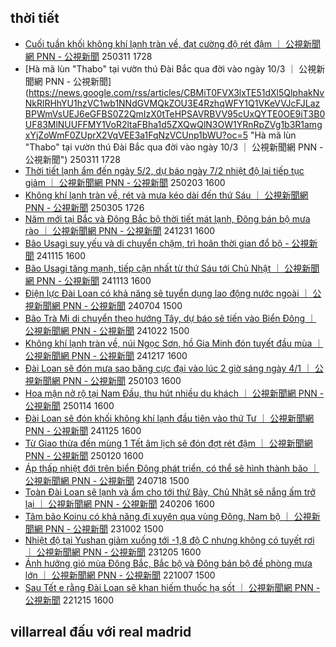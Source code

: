 ## thời tiết


- [Cuối tuần khối không khí lạnh tràn về, đạt cường độ rét đậm ｜ 公視新聞網 PNN - 公視新聞](https://news.google.com/rss/articles/CBMiT0FVX3lxTE51ZkVXaF9tUEEtWEpnZGIzdHQ0UFp0UGNUaVJ4bUNBelN1QkhKZEd2cFAzb053T0Q4NkJ3NV9sNFdXWUhMYVZJTUFuNUljUGPSAVRBVV95cUxONzQ2NUZ4eE9zczExbU1CMkl1My05YVZkUTZBTFJRbnNTTEpFdXdDVEhFTmdMbkJCcnBPNURLVnh2WjFXZVY4M0hPajA5bDFBR3p2OGY?oc=5 "Cuối tuần khối không khí lạnh tràn về, đạt cường độ rét đậm ｜ 公視新聞網 PNN - 公視新聞") 250311 1728
- [Hà mã lùn "Thabo" tại vườn thú Đài Bắc qua đời vào ngày 10/3 ｜ 公視新聞網 PNN - 公視新聞](https://news.google.com/rss/articles/CBMiT0FVX3lxTE51dXl5QlphakNvNkRlRHhYU1hzVC1wb1NNdGVMQkZOU3E4RzhqWFY1Q1VKeVVJcFJLazBPWmVsUEJ6eGFBS0Z2QmIzX0tTeHPSAVRBVV95cUxQYTE0OE9iT3B0UF83MlNUUFFMY1VoR2ltaFBha1d5ZXQwQlN3OW1YRnRpZVg1b3R1amgxYjZoWmF0ZUprX2VqVEE3a1FqNzVCUnp1bWU?oc=5 "Hà mã lùn "Thabo" tại vườn thú Đài Bắc qua đời vào ngày 10/3 ｜ 公視新聞網 PNN - 公視新聞") 250311 1728
- [Thời tiết lạnh ẩm đến ngày 5/2, dự báo ngày 7/2 nhiệt độ lại tiếp tục giảm ｜ 公視新聞網 PNN - 公視新聞](https://news.google.com/rss/articles/CBMiT0FVX3lxTE1HdTdjMS1tM2lGSl9lTk5EUEtUNnNFRDlMSEU5ZDJfVTRBR3ljQmNtcDZUTFlONGFYVWlYVlVlM0pTN2VWaW9Wa2Z5VWFYUlnSAVRBVV95cUxPZmJzVVViOTJXNVlhenpRS0V2VFo0SlVhTnNqdlRzVDJEd2JmWnBLTHltVHZjbWdTTExiNFhEOVdHejYwd1hzb0VNUHlZMTgwX1lVWl8?oc=5 "Thời tiết lạnh ẩm đến ngày 5/2, dự báo ngày 7/2 nhiệt độ lại tiếp tục giảm ｜ 公視新聞網 PNN - 公視新聞") 250203 1600
- [Không khí lạnh tràn về, rét và mưa kéo dài đến thứ Sáu ｜ 公視新聞網 PNN - 公視新聞](https://news.google.com/rss/articles/CBMiT0FVX3lxTE9ZQmZKR252MWU2cVU2aFNFVWRmejNkUy1tb0laQnJvZ3cycERlVWF4Nks4cDRFb2hZdDZGeVdGdzdvRTJ1MUgzZlJ6V2wyYTjSAVRBVV95cUxPd3U2WUVwczNBYkFLc0loa01vb1hURFY1TGUtSzdEZG1KcUhvYzU4SHJpZl9PQzE2QjBvSEt1Z0hlRlJWWlBTWkdWX19WeE1naTdMR2g?oc=5 "Không khí lạnh tràn về, rét và mưa kéo dài đến thứ Sáu ｜ 公視新聞網 PNN - 公視新聞") 250305 1726
- [Năm mới tại Bắc và Đông Bắc bộ thời tiết mát lạnh, Đông bán bộ mưa rào ｜ 公視新聞網 PNN - 公視新聞](https://news.google.com/rss/articles/CBMiT0FVX3lxTFAtYUdLankyM1NvaXg5MUMyMC1FcUc0ZU1mVzlzWXJnTXhLWXc2ZmdxenVqTTE2U0RlRHNPSGQwZ0dIOURUMTktcnEzaVlJNGPSAVRBVV95cUxOVU5zRE03X0RDbnRBZXpyVHRqTll2Skp3WlE2czM1Mlo2dlZGbkpwQUUtVlFrR3VMTlBkRTVSOFdrVm9adURHUGlDWThOZ2lNQUhSVVg?oc=5 "Năm mới tại Bắc và Đông Bắc bộ thời tiết mát lạnh, Đông bán bộ mưa rào ｜ 公視新聞網 PNN - 公視新聞") 241231 1600
- [Bão Usagi suy yếu và di chuyển chậm, trì hoãn thời gian đổ bộ - 公視新聞](https://news.google.com/rss/articles/CBMiT0FVX3lxTFBBbnVjdUtuelhHMFZsUmY2c2NkZmwtbnFFQ20wU0J6SEZJVF9XM0R4RVZvMlpxYjB1MHFjS2FrSkpOckk0dExjWVpDWEJZNGs?oc=5 "Bão Usagi suy yếu và di chuyển chậm, trì hoãn thời gian đổ bộ - 公視新聞") 241115 1600
- [Bão Usagi tăng mạnh, tiếp cận nhất từ thứ Sáu tới Chủ Nhật ｜ 公視新聞網 PNN - 公視新聞](https://news.google.com/rss/articles/CBMiT0FVX3lxTFBYN0NQQl9EdDdoaF85LUp6c3FkWE1SNmMxSlVJZU81STJWVVBwRnZteVpqMmdpcktSck1qTVhuM0FGcGZMZ0Z2VEthbHE3VWvSAVRBVV95cUxOWFJCUnNxQkEtMnZHTEZtd09rdGNPQW5HX2hTQ1hyOWZSNUEyU1I4QlNTQS04MDgyRFJ0eUY4OTNCbFM3YkJQdWZVa2ZVZFUzQ0ppYUQ?oc=5 "Bão Usagi tăng mạnh, tiếp cận nhất từ thứ Sáu tới Chủ Nhật ｜ 公視新聞網 PNN - 公視新聞") 241113 1600
- [Điện lực Đài Loan có khả năng sẽ tuyển dụng lao động nước ngoài ｜ 公視新聞網 PNN - 公視新聞](https://news.google.com/rss/articles/CBMiT0FVX3lxTFBLMExoWGc2cVFORklhbDByNkxudDFiLVZFdW5hU2VUSk9YeGRlQVJCbEg0ZWJrcFlzU0Z0NGpyTmdjUl9QSDN3QTVyajdBZ2_SAVRBVV95cUxNU2p3TndQbWwzajNFUUk5MkhtQjVDOERkYi10VVZxM1k5cGUzN05Oc250Nkxtci1nZUs2TkduZjgtMzM2b05JbjhFY193VGgxTnRPS1I?oc=5 "Điện lực Đài Loan có khả năng sẽ tuyển dụng lao động nước ngoài ｜ 公視新聞網 PNN - 公視新聞") 240704 1500
- [Bão Trà Mi di chuyển theo hướng Tây, dự báo sẽ tiến vào Biển Đông ｜ 公視新聞網 PNN - 公視新聞](https://news.google.com/rss/articles/CBMiT0FVX3lxTE44SlZQRlY3TFA3cElmbzR4ZXRDY2YxZnpraFpRYXdWYnc5UXJYRWh4dklaajNZY0x5ZHRQN3prYXJmSElVenVySW1tZHV6ZUnSAVRBVV95cUxOclRNdkRaYXBITm8taVBhYkJkMU1GMklOdWhXWnhKdWdOLXQ5ZVBnY3R2NS14bkp4dGVZd0xmWWhDajZyeFMxd3FnZk9YMUdFS19US2c?oc=5 "Bão Trà Mi di chuyển theo hướng Tây, dự báo sẽ tiến vào Biển Đông ｜ 公視新聞網 PNN - 公視新聞") 241022 1500
- [Không khí lạnh tràn về, núi Ngọc Sơn, hồ Gia Minh đón tuyết đầu mùa ｜ 公視新聞網 PNN - 公視新聞](https://news.google.com/rss/articles/CBMiT0FVX3lxTE5iZ3ZTd0FiSVNudEc3S18xYmlCTnpEUk5CcVQtal9WblQxYjhkY0hQbV9zM2FSN2syVWQ5WndBTjBNRzhDLTA3QUUzRlczT0XSAVRBVV95cUxNZkdONGVHeDJtc1dWUE5UWDF5WVZremJlcTRKalViQWo1eHVZeEUycXd5aGozNHkyNnEyU2t1YXFGVngzNEw2Zk9lanVhRDdLRzdwVnE?oc=5 "Không khí lạnh tràn về, núi Ngọc Sơn, hồ Gia Minh đón tuyết đầu mùa ｜ 公視新聞網 PNN - 公視新聞") 241217 1600
- [Đài Loan sẽ đón mưa sao băng cực đại vào lúc 2 giờ sáng ngày 4/1 ｜ 公視新聞網 PNN - 公視新聞](https://news.google.com/rss/articles/CBMiT0FVX3lxTFB3S3BYV3RQTTM3bFBweFYtQmpzM21nR2ZHeUJCdGw0QWtNaS0yR0NXQURaQTdYeVpZUlFkaWJnWmNMdHpuOEJjdE1keXJIMUnSAVRBVV95cUxOR0lnLUdhdzRIZGl0cjdxcFZOd1Nac2Q5MmxHb3F5M1hNWDFfcUhvLTFmd1ZwclNfam9IYjEwaVFDc21LR0w0VHRkQ0g1cEJBNGZzM3E?oc=5 "Đài Loan sẽ đón mưa sao băng cực đại vào lúc 2 giờ sáng ngày 4/1 ｜ 公視新聞網 PNN - 公視新聞") 250103 1600
- [Hoa mận nở rộ tại Nam Đầu, thu hút nhiều du khách ｜ 公視新聞網 PNN - 公視新聞](https://news.google.com/rss/articles/CBMiT0FVX3lxTFAyWW8wQUs5eTZDcjFlWXhHZGtMYTgyRE9oWjRKQjNaT2puam1HZkVNa1pjMHliRmlXWDBEUkNtRjBzRWFDUzZZbk40eFpwR0HSAVRBVV95cUxOYUFQSm1GV1dJUVpLVkoweXhFZ3U2dTFxN3NHNmwxN2JxSlZfSGo3djh6Ymw3WHZTaVdNR1lIelpPR0pSM0t1YXU2T2dJVVlDTU9QQ0Y?oc=5 "Hoa mận nở rộ tại Nam Đầu, thu hút nhiều du khách ｜ 公視新聞網 PNN - 公視新聞") 250114 1600
- [Đài Loan sẽ đón khối không khí lạnh đầu tiên vào thứ Tư ｜ 公視新聞網 PNN - 公視新聞](https://news.google.com/rss/articles/CBMiT0FVX3lxTFBIUE84dDFadFB4TGpqSHpnRHQ0NGhDRVhjaTMwTnA4dXNRRVNrdjRMSUVfMkdsNC1tWUJjRjJnb1JjVUFQZ3EtQU5Rc2hEdmfSAVRBVV95cUxQcV9HMmtUY2hac0tCc3pUZ25zZE9iMU1nWE1mMmdDSjVhNGluWWJoZmhYNmNRZktfVzkzUVlrSnlWODBidHNSYWpGRHNRYk1wbzg3NW4?oc=5 "Đài Loan sẽ đón khối không khí lạnh đầu tiên vào thứ Tư ｜ 公視新聞網 PNN - 公視新聞") 241125 1600
- [Từ Giao thừa đến mùng 1 Tết âm lịch sẽ đón đợt rét đậm ｜ 公視新聞網 PNN - 公視新聞](https://news.google.com/rss/articles/CBMiT0FVX3lxTE5PdXg5UVdVam03YVg0YWhxWTA4Q21BLUpjNjVlRTU4YmRvNVdsWWNPQV9pSHZQMlkyMnQ1aExtWEd5VEtoSGlwdE5QM3lIVnPSAVRBVV95cUxPVjl2YXpULTVnUVBKbFZiakdkbE9mY0sxM1pxTm5MN2tLcFJtT01TNmFhcW9SN2FScnp6WHB4dnNjaWRRQkZ4SkpnLThtRlFiaTc3U0E?oc=5 "Từ Giao thừa đến mùng 1 Tết âm lịch sẽ đón đợt rét đậm ｜ 公視新聞網 PNN - 公視新聞") 250120 1600
- [Áp thấp nhiệt đới trên biển Đông phát triển, có thể sẽ hình thành bão ｜ 公視新聞網 PNN - 公視新聞](https://news.google.com/rss/articles/CBMiT0FVX3lxTE9CTHJzdnRSd3NBcS1pXzQxMWtKQzhucmZxM19hRkFiOEZrSXBHSjlac0tIM3JlS3BYZDc5VFo2TE41THctUnFRSnZtc2lPaDDSAVRBVV95cUxObGFvc0lwZzRXRVpCUDJxcEJWZC1uZUdlc2VQYzBVcHBJV0hNUFZDTERXU0tpd0wzbTdoTlB2bkxPUlQyUFA1MlZvN1RralF4Q2Rxb1A?oc=5 "Áp thấp nhiệt đới trên biển Đông phát triển, có thể sẽ hình thành bão ｜ 公視新聞網 PNN - 公視新聞") 240718 1500
- [Toàn Đài Loan sẽ lạnh và ẩm cho tới thứ Bảy, Chủ Nhật sẽ nắng ấm trở lại ｜ 公視新聞網 PNN - 公視新聞](https://news.google.com/rss/articles/CBMiT0FVX3lxTFAwUElUR2taODB2c29reERjNlVYaUNPWlVSRTdrRzdTZXRjcjBxdk5TSHJSTkZ6TkJFTHo0T0dJMERpc1RwbUF4SGZBRTA5R03SAVRBVV95cUxQRW5McVA3Z3pRQ0hEcjdVSEJGTlhNdFBEdy1ETkRWd2lyOGRfOUpmUHdZcUQxam82cXJSeUVhT2FsbW15WGdGRWxDZFhyT1RpTmMybnk?oc=5 "Toàn Đài Loan sẽ lạnh và ẩm cho tới thứ Bảy, Chủ Nhật sẽ nắng ấm trở lại ｜ 公視新聞網 PNN - 公視新聞") 240206 1600
- [Tâm bão Koinu có khả năng đi xuyên qua vùng Đông, Nam bộ ｜ 公視新聞網 PNN - 公視新聞](https://news.google.com/rss/articles/CBMiT0FVX3lxTE40TWt5OHFaY25NNGYwTEpSZjhSUE91WGdCdUxuV0J2Q3lDblIwVnMwcGpPa255RFJrM0FZWlJucUlYMUN3U1JKNnlpZ2pob2PSAVRBVV95cUxPbXlIOW9yd1l6d2pVUGNlbGNEUXVDT19iTkFYbGpjQWVKU1lmS05BRHJVM09FOEpnZkQ0M1ZzQWI2NjIydXc1VThtSmQwbGdlRU9nRWM?oc=5 "Tâm bão Koinu có khả năng đi xuyên qua vùng Đông, Nam bộ ｜ 公視新聞網 PNN - 公視新聞") 231002 1500
- [Nhiệt độ tại Yushan giảm xuống tới -1,8 độ C nhưng không có tuyết rơi ｜ 公視新聞網 PNN - 公視新聞](https://news.google.com/rss/articles/CBMiT0FVX3lxTE8tMXlsLVhPNTJEcEdxQ3V6VUg3N3FRV18zeWtIcUxOWmtFa1lGaHRoUlIxOEtTR3hGcEhpRjB0ejJQMGwzUEJrZml0MGNLT0XSAVRBVV95cUxOQTIzdUdMRnMzYmZuajBOR0FtZVBaNEVHeEt5SnRWdDBrYmRSb0hxQmF2RllTdGxGV1Vta3VDdUgzOE9wZURZRlRtWHp1STNLVlpZY0Y?oc=5 "Nhiệt độ tại Yushan giảm xuống tới -1,8 độ C nhưng không có tuyết rơi ｜ 公視新聞網 PNN - 公視新聞") 231205 1600
- [Ảnh hưởng gió mùa Đông Bắc, Bắc bộ và Đông bán bộ đề phòng mưa lớn ｜ 公視新聞網 PNN - 公視新聞](https://news.google.com/rss/articles/CBMiT0FVX3lxTE5KcU1qTnRfdVVRU3k5elVMQml0aHgweE9GOVdUU1BVcFJVbmdTclJ6Q2x0NUx1WTJOb1FSVTJHRWJlaDVBNGRkOUZ5MkpoR3PSAVRBVV95cUxOUjY2bXZaRWQ1cVI2ODBBYWVibWFKY1d4T0c3MFJZb3ozazB0Z3pUQ21Wb0tCODlnT1JoQ1RxT1dvbmNqRVFzZDhCeXlPQVdjdjgzZVc?oc=5 "Ảnh hưởng gió mùa Đông Bắc, Bắc bộ và Đông bán bộ đề phòng mưa lớn ｜ 公視新聞網 PNN - 公視新聞") 221007 1500
- [Sau Tết e rằng Đài Loan sẽ khan hiếm thuốc hạ sốt ｜ 公視新聞網 PNN - 公視新聞](https://news.google.com/rss/articles/CBMiT0FVX3lxTE9HMDczYXU1bTJ6WUxKZF9KeFVGQkt3T1VFTE9FNThpSFZhaXdpblZ3bDM4R3lOYmwydEc0a083SUFkVUoxckEzLXNmTWZFNkHSAVRBVV95cUxOWUFDUjY2UUlEdFNWRm9PTDdLbHV5dVJEUl85THJLRmVNRjRSY21rRFJOcF84RDE4NWhMVUdZeklCaWxYVmppZjRvNGlqWjZuZWE1aVE?oc=5 "Sau Tết e rằng Đài Loan sẽ khan hiếm thuốc hạ sốt ｜ 公視新聞網 PNN - 公視新聞") 221215 1600

## villarreal đấu với real madrid



